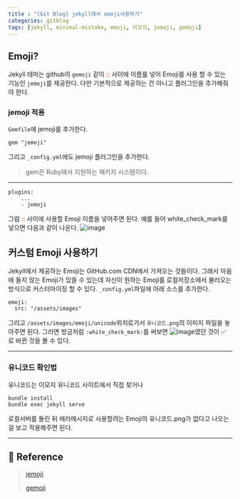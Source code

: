 ```yaml
---
title : "[Git Blog] jekyll에서 emoji사용하기"
categories: gitblog
tags: [jekyll, minimal-mistake, emoji, 이모지, jemoji, gemoji]
---
```


## Emoji?
Jekyll 테마는 github의 `gemoji` 같이 <font color=red>::</font> 사이에 이름를 넣어 Emoji를 사용 할 수 있는 기능인 `jemoji`를 제공한다. 다만 기본적으로 제공하는 건 아니고 플러그인을 추가해줘야 한다.

### jemoji 적용
`Gemfile`에 jemoji를 추가한다.
```
gem "jemoji"
```
그리고 `_config.yml`에도 jemoji 플러그인을 추가한다.
> gem은 Ruby에서 지원하는 패키지 시스템이다.


---

```
plugins:
	...
	- jemoji
```

그럼 <font color=red>::</font> 사이에 사용할 Emoji 이름을 넣어주면 된다. 예를 들어 white_check_mark를 넣으면 다음과 같이 나온다.
![image](https://github.com/mohitto55/mohitto55.github.io/assets/154340583/032a9bbf-5bac-480e-9582-ef77e53c0aef)

## 커스텀 Emoji 사용하기
Jekyll에서 제공하는 Emoji는 GitHub.com CDN에서 가져오는 것들이다. 그래서 마음에 들지 않는 Emoji가 있을 수 있는데 자신이 원하는 Emoji를 로컬저장소에서 불러오는 방식으로 커스터마이징 할 수 있다. `_config.yml`파일에 아래 소스를 추가한다.
```
emoji:
  src: "/assets/images"
```
그리고 `/assets/images/emoji/unicode`위치로가서 `유니코드.png`의 이미지 파일을 놓아주면 된다. 그러면 방금처럼 `:white_check_mark:`를 써보면 ![image](https://github.com/mohitto55/mohitto55.github.io/assets/154340583/032a9bbf-5bac-480e-9582-ef77e53c0aef)였던 것이 :white_check_mark: 로 바뀐 것을 볼 수 있다.

---
### 유니코드 확인법
유니코드는 이모지 유니코드 사이트에서 직접 찾거나
```
bundle install
bundle exec jekyll serve
```
로컬서버를 돌린 뒤 에러메시지로 사용할려는 Emoji의 유니코드.png가 없다고 나오는 걸 보고 적용해주면 된다.


---
## :page_with_curl: Reference
> [jemoji](https://github.com/jekyll/jemoji?tab=readme-ov-file)
> 
> [gemoji](https://github.com/wooorm/gemoji)